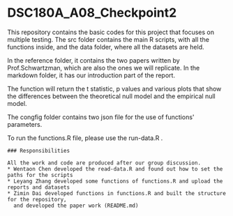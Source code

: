 # DSC180A_A08_Checkpoint2

This repository contains the basic codes for this project that focuses on multiple testing. The src folder contains the main R scripts, with all the functions inside, and the data folder, where all the datasets are held. 

In the reference folder, it contains the two papers written by Prof.Schwartzman, which are also the ones we will replicate. In the markdown folder, it has our introduction part of the report.

The function will return the t statistic, p values and various plots that show the differences between the theoretical null model and the empirical null model. 

The congfig folder contains two json file for the use of functions' parameters. 

To run the functions.R file, please use the run-data.R .

```
### Responsibilities

All the work and code are produced after our group discussion.
* Wentaon Chen developed the read-data.R and found out how to set the paths for the scripts
* Leyang Zhang developed some functions of functions.R and upload the reports and datasets
* Zimin Dai developed functions in functions.R and built the structure for the repository,
  and developed the paper work (README.md)
```

